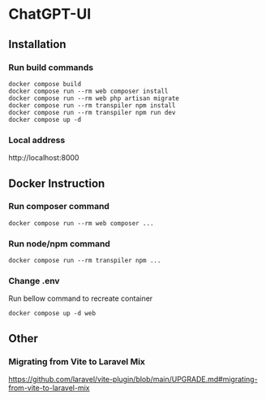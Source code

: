 # ChatGPT-UI

## Installation

### Run build commands
```
docker compose build
docker compose run --rm web composer install
docker compose run --rm web php artisan migrate
docker compose run --rm transpiler npm install
docker compose run --rm transpiler npm run dev
docker compose up -d
```

### Local address
http://localhost:8000

## Docker Instruction

### Run composer command
```
docker compose run --rm web composer ...
```

### Run node/npm command
```
docker compose run --rm transpiler npm ...
```

### Change .env
Run bellow command to recreate container
```
docker compose up -d web
```

## Other
### Migrating from Vite to Laravel Mix
https://github.com/laravel/vite-plugin/blob/main/UPGRADE.md#migrating-from-vite-to-laravel-mix
